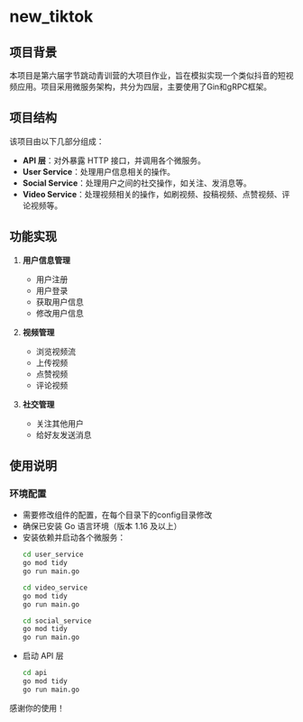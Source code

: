 # new_tiktok

## 项目背景

本项目是第六届字节跳动青训营的大项目作业，旨在模拟实现一个类似抖音的短视频应用。项目采用微服务架构，共分为四层，主要使用了Gin和gRPC框架。

## 项目结构

该项目由以下几部分组成：

- **API 层**：对外暴露 HTTP 接口，并调用各个微服务。
- **User Service**：处理用户信息相关的操作。
- **Social Service**：处理用户之间的社交操作，如关注、发消息等。
- **Video Service**：处理视频相关的操作，如刷视频、投稿视频、点赞视频、评论视频等。

## 功能实现

1. **用户信息管理**
   - 用户注册
   - 用户登录
   - 获取用户信息
   - 修改用户信息

2. **视频管理**
   - 浏览视频流
   - 上传视频
   - 点赞视频
   - 评论视频

3. **社交管理**
   - 关注其他用户
   - 给好友发送消息

## 使用说明

### 环境配置
- 需要修改组件的配置，在每个目录下的config目录修改
- 确保已安装 Go 语言环境（版本 1.16 及以上）
- 安装依赖并启动各个微服务：
  ```sh
  cd user_service
  go mod tidy
  go run main.go
  ```
  ```sh
  cd video_service
  go mod tidy
  go run main.go
  ```
  ```sh
  cd social_service
  go mod tidy
  go run main.go
  ```
- 启动 API 层
  ```sh
  cd api
  go mod tidy
  go run main.go
  ```
感谢你的使用！
